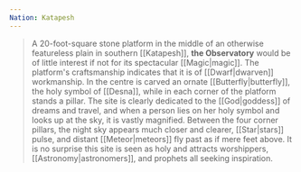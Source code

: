 ```yaml
---
Nation: Katapesh
---
```

> A 20-foot-square stone platform in the middle of an otherwise featureless plain in southern [[Katapesh]], **the Observatory** would be of little interest if not for its spectacular [[Magic|magic]].
> The platform's craftsmanship indicates that it is of [[Dwarf|dwarven]] workmanship. In the centre is carved an ornate [[Butterfly|butterfly]], the holy symbol of [[Desna]], while in each corner of the platform stands a pillar. The site is clearly dedicated to the [[God|goddess]] of dreams and travel, and when a person lies on her holy symbol and looks up at the sky, it is vastly magnified. Between the four corner pillars, the night sky appears much closer and clearer, [[Star|stars]] pulse, and distant [[Meteor|meteors]] fly past as if mere feet above.
> It is no surprise this site is seen as holy and attracts worshippers, [[Astronomy|astronomers]], and prophets all seeking inspiration.